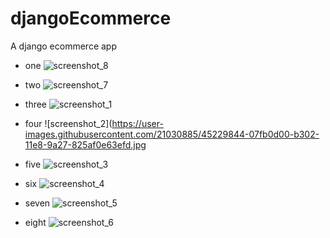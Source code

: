 # djangoEcommerce
A django ecommerce app

- one
![screenshot_8](https://user-images.githubusercontent.com/21030885/45230189-14cc3080-b303-11e8-9227-4b85729360a4.jpg)

- two
![screenshot_7](https://user-images.githubusercontent.com/21030885/45230183-0ed64f80-b303-11e8-9004-8eee97c0ff3f.jpg)

- three
![screenshot_1](https://user-images.githubusercontent.com/21030885/45229839-05001c80-b302-11e8-97d0-7dd647fdeb1e.jpg)


- four
![screenshot_2](https://user-images.githubusercontent.com/21030885/45229844-07fb0d00-b302-11e8-9a27-825af0e63efd.jpg


- five
![screenshot_3](https://user-images.githubusercontent.com/21030885/45229847-09c4d080-b302-11e8-8ef6-c5c198ceca36.jpg)


- six
![screenshot_4](https://user-images.githubusercontent.com/21030885/45229855-0df0ee00-b302-11e8-88c0-58261d68c3d8.jpg)


- seven
![screenshot_5](https://user-images.githubusercontent.com/21030885/45229902-2bbe5300-b302-11e8-9207-6760e08fb797.jpg)


- eight
![screenshot_6](https://user-images.githubusercontent.com/21030885/45229910-324cca80-b302-11e8-8415-d601a45739e8.jpg)


